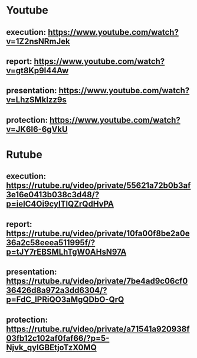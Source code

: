 # Youtube

## execution: https://www.youtube.com/watch?v=1Z2nsNRmJek

## report: https://www.youtube.com/watch?v=gt8Kp9I44Aw

## presentation: https://www.youtube.com/watch?v=LhzSMklzz9s

## protection: https://www.youtube.com/watch?v=JK6I6-6gVkU

# Rutube

## execution: https://rutube.ru/video/private/55621a72b0b3af3e16e0413b038c3d48/?p=ieIC4Oi9cyITIQZrQdHvPA

## report: https://rutube.ru/video/private/10fa00f8be2a0e36a2c58eeea511995f/?p=tJY7rEBSMLhTgW0AHsN97A

## presentation: https://rutube.ru/video/private/7be4ad9c06cf036426d8a972a3dd6304/?p=FdC_lPRiQO3aMgQDbO-QrQ

## protection: https://rutube.ru/video/private/a71541a920938f03fb12c102af0faf66/?p=5-Njvk_qylGBEtjoTzX0MQ
